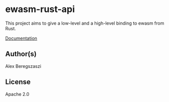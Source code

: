 # ewasm-rust-api

This project aims to give a low-level and a high-level binding to ewasm from Rust.

[Documentation](https://docs.rs/ewasm_api/)

## Author(s)

Alex Beregszaszi

## License

Apache 2.0

